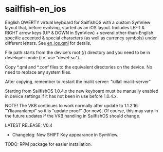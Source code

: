 sailfish-en_ios
===============

English QWERTY virtual keyboard for SailfishOS with a custom SymView layout that, before evolving, started as an iOS layout. Includes LEFT &amp; RIGHT arrow keys (UP &amp; DOWN in SymView) + several other-than-English specific accented &amp; special characters (as well as currency symbols) under different letters. See <a href="https://github.com/tmikkonen/sailfish_en-ios/blob/master/usr/share/maliit/plugins/com/jolla/layouts/en_ios.qml">en_ios.qml</a> for details.

File path starts from the device's root (/) directory and you need to be in developer mode (i.e. use "devel-su"). 

Copy *.qml and *.conf files to the equivalent directories on the device.
No need to replace any system files.

After copying, remember to restart the maliit server:
"killall maliit-server"

Starting from SailfishOS 1.0.4.x the new keyboard must be manually enabled in device settings if it has not been in use before 1.0.4.x.

NOTE! The VKB continues to work normally after update to 1.1.2.16 "Yliaavanlampi" so it is "update proof" (for now). Of course, this may vary in the future updates if the VKB handling in SailfishOS should change.    

LATEST RELEASE: V0.4
- Changelog: New SHIFT Key appearance in SymView.

TODO: RPM package for easier installation.

